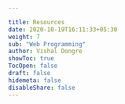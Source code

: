 ```yaml
---

title: Resources
date: 2020-10-19T16:11:33+05:30
weight: 7
sub: "Web Programming"
author: Vishal Dongre
showToc: true
TocOpen: false
draft: false
hidemeta: false
disableShare: false
---
```



